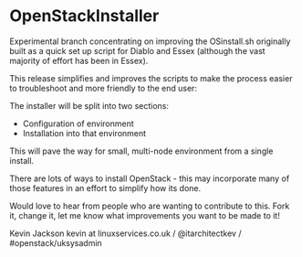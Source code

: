 OpenStackInstaller
==================

Experimental branch concentrating on improving the OSinstall.sh originally built as a quick set up script for Diablo and Essex (although the vast majority of effort has been in Essex).

This release simplifies and improves the scripts to make the process easier to troubleshoot and more friendly to the end user:

The installer will be split into two sections:

* Configuration of environment
* Installation into that environment

This will pave the way for small, multi-node environment from a single install.

There are lots of ways to install OpenStack - this may incorporate many of those features in an effort to simplify how its done.

Would love to hear from people who are wanting to contribute to this. Fork it, change it, let me know what improvements you want to be made to it!

Kevin Jackson kevin at linuxservices.co.uk / @itarchitectkev / #openstack/uksysadmin
